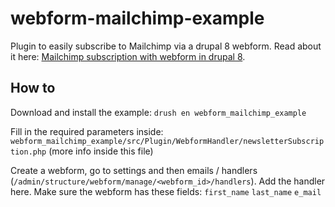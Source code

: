 # webform-mailchimp-example
Plugin to easily subscribe to Mailchimp via a drupal 8 webform. Read about it here: [Mailchimp subscription with webform in drupal 8](https://stefvanlooveren.me/blog/how-create-mailchimp-subscription-drupal-8-webform-module).
## How to
Download and install the example:
`drush en webform_mailchimp_example`

Fill in the required parameters inside:
 `webform_mailchimp_example/src/Plugin/WebformHandler/newsletterSubscription.php` (more info inside this file)

Create a webform, go to settings and then emails / handlers (`/admin/structure/webform/manage/<webform_id>/handlers`). Add the handler here. Make sure the webform has these fields:
`first_name`
`last_name`
`e_mail`

